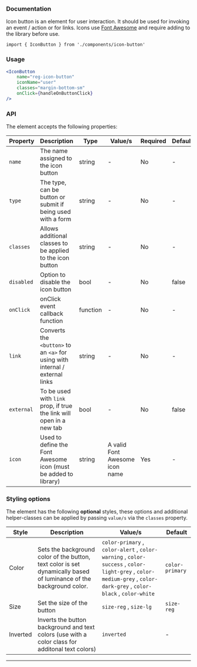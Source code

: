 ### Documentation

Icon button is an element for user interaction. It should be used for invoking an event / action or for links. Icons use [Font Awesome](https://fontawesome.com/) and require adding to the library before use.

`import { IconButton } from './components/icon-button'`

### Usage

```jsx
<IconButton 
	name="reg-icon-button" 
	iconName="user" 
	classes="margin-bottom-sm" 
	onClick={handleOnButtonClick}
/> 
```

### API

The element accepts the following properties:

Property | Description | Type | Value/s | Required | Default
-|-|-|-|-|-
`name` | The name assigned to the icon button | string | - | No | -
`type` | The type, can be button or submit if being used with a form | string | - | No | -
`classes` | Allows additional classes to be applied to the icon button | string | - | No | -
`disabled` | Option to disable the icon button | bool | - | No | false
`onClick` | onClick event callback function | function | - | No | -
`link` | Converts the `<button>` to an `<a>` for using with internal / external links | string | - | No | -
`external` | To be used with `link` prop, if true the link will open in a new tab | bool | - | No | false
`icon` | Used to define the Font Awesome icon (must be added to library) | string | A valid Font Awesome icon name | Yes | -

### Styling options

The element has the following **optional** styles, these options and additional helper-classes can be applied by passing `value/s` via the `classes` property.

Style | Description | Value/s | Default
-|-|-|-
Color | Sets the background color of the button, text color is set dynamically based of luminance of the background color. | `color-primary` , `color-alert` , `color-warning` , `color-success` , `color-light-grey` , `color-medium-grey` , `color-dark-grey` , `color-black` , `color-white` | `color-primary`
Size | Set the size of the button | `size-reg` , `size-lg` | `size-reg`
Inverted | Inverts the button background and text colors (use with a color class for additonal text colors) | `inverted` | -
---